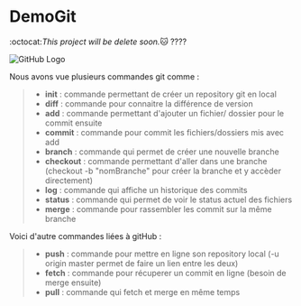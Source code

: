 # DemoGit
:octocat:*This project will be delete soon.*:cat: ????

![GitHub Logo](/temp/logo_github.jpg)


Nous avons vue plusieurs commandes git comme : 
>* **init**     : commande permettant de créer un repository git en local
>* **diff**     : commande pour connaitre la différence de version
>* **add**      : commande permettant d'ajouter un fichier/ dossier pour le commit ensuite
>* **commit**   : commande pour commit les fichiers/dossiers mis avec add
>* **branch**   : commande qui permet de créer une nouvelle branche
>* **checkout** : commande permettant d'aller dans une branche  (checkout -b "nomBranche" pour créer la branche et y accèder directement)
>* **log**      : commande qui affiche un historique des commits
>* **status**   : commande qui permet de voir le status actuel des fichiers
>* **merge**    : commande pour rassembler les commit sur la même branche

Voici d'autre commandes liées à gitHub :
>* **push**     : commande pour mettre en ligne son repository local (-u origin master  permet de faire un lien entre les deux)
>* **fetch**    : commande pour récuperer un commit en ligne (besoin de merge ensuite)
>* **pull**     : commande qui fetch et merge en même temps
